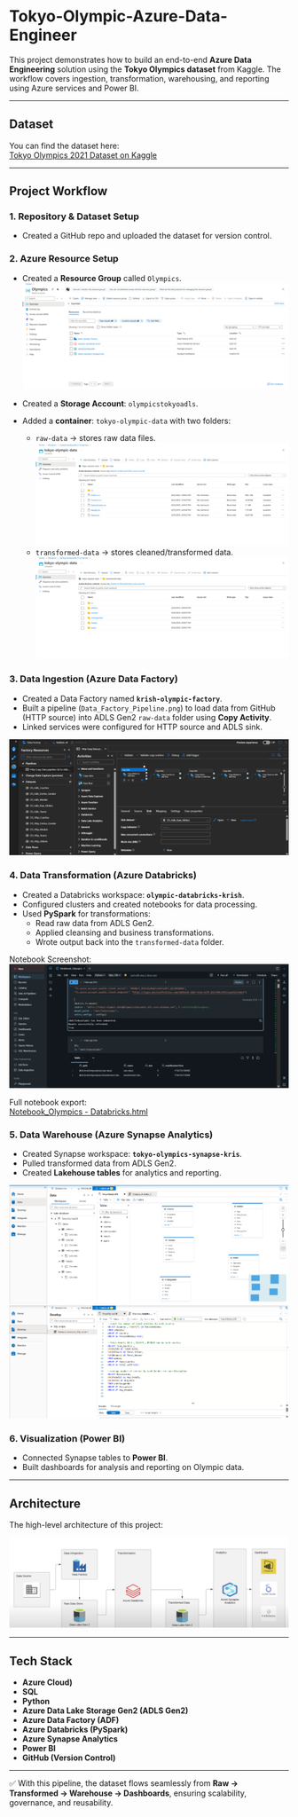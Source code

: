 # Tokyo-Olympic-Azure-Data-Engineer  

This project demonstrates how to build an end-to-end **Azure Data Engineering** solution using the **Tokyo Olympics dataset** from Kaggle. The workflow covers ingestion, transformation, warehousing, and reporting using Azure services and Power BI.  

---

## Dataset  

You can find the dataset here:  
 [Tokyo Olympics 2021 Dataset on Kaggle](https://www.kaggle.com/datasets/arjunprasadsarkhel/2021-olympics-in-tokyo)  

---

## Project Workflow  

### 1. Repository & Dataset Setup  
- Created a GitHub repo and uploaded the dataset for version control.  

### 2. Azure Resource Setup  
- Created a **Resource Group** called `Olympics`.  
  ![Resource Group](Resource%20Group.png)  

- Created a **Storage Account**: `olympicstokyoadls`.  
- Added a **container**: `tokyo-olympic-data` with two folders:  
  - `raw-data` → stores raw data files.  
    ![Raw Data Container](Raw_Data_Container.png)  
  - `transformed-data` → stores cleaned/transformed data.  
    ![Transformed Data Container](Transformed_data_Container.png)  

### 3. Data Ingestion (Azure Data Factory)  
- Created a Data Factory named **`krish-olympic-factory`**.  
- Built a pipeline (`Data_Factory_Pipeline.png`) to load data from GitHub (HTTP source) into ADLS Gen2 `raw-data` folder using **Copy Activity**.  
- Linked services were configured for HTTP source and ADLS sink.  

![ADF Pipeline](Data_Factory_Pipeline.png)  

### 4. Data Transformation (Azure Databricks)  
- Created a Databricks workspace: **`olympic-databricks-krish`**.  
- Configured clusters and created notebooks for data processing.  
- Used **PySpark** for transformations:  
  - Read raw data from ADLS Gen2.  
  - Applied cleansing and business transformations.  
  - Wrote output back into the `transformed-data` folder.  

Notebook Screenshot:  
![Databricks Notebook](Databricks_NoteBook.png)  

Full notebook export:  
 [Notebook_Olympics - Databricks.html](Notebook_Olympics%20-%20Databricks.html)  

### 5. Data Warehouse (Azure Synapse Analytics)  
- Created Synapse workspace: **`tokyo-olympics-synapse-kris`**.  
- Pulled transformed data from ADLS Gen2.  
- Created **Lakehouse tables** for analytics and reporting.  

![Synapse Tables](Synapse_Tables.png)  
![Synapse SQL Scripts](SQL_Script_Synapse.png)  

### 6. Visualization (Power BI)  
- Connected Synapse tables to **Power BI**.  
- Built dashboards for analysis and reporting on Olympic data.  

---

## Architecture  

The high-level architecture of this project:  

![Architecture Diagram](Architecture%20of%20Olympics%20project.png)  

---

## Tech Stack  

- **Azure Cloud)**
- **SQL**
- **Python**  
- **Azure Data Lake Storage Gen2 (ADLS Gen2)**
- **Azure Data Factory (ADF)**  
- **Azure Databricks (PySpark)**  
- **Azure Synapse Analytics**  
- **Power BI**  
- **GitHub (Version Control)**  

---

✅ With this pipeline, the dataset flows seamlessly from **Raw → Transformed → Warehouse → Dashboards**, ensuring scalability, governance, and reusability.  
